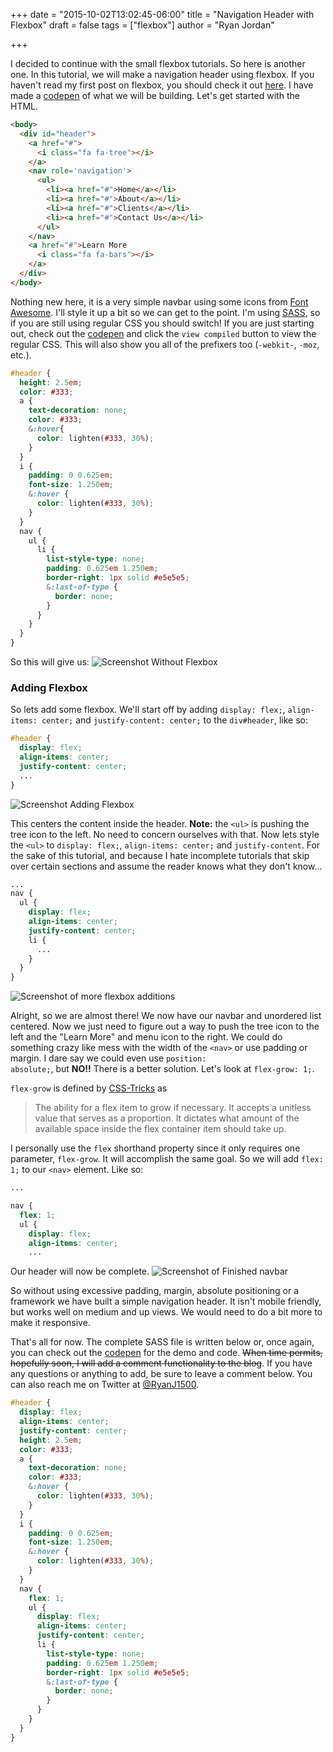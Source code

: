 +++
date = "2015-10-02T13:02:45-06:00"
title = "Navigation Header with Flexbox"
draft = false
tags = ["flexbox"]
author = "Ryan Jordan"

+++

I decided to continue with the small flexbox tutorials. So here is another one. In this tutorial, we will make a navigation header using flexbox. If you haven't read my first post on flexbox, you should check it out [here](http://mycodingblog.com/discovering-flexbox/). I have made a [codepen](http://codepen.io/krjordan/pen/PPppOd/) of what we will be building. Let's get started with the HTML.

<!--more-->

```html
<body>
  <div id="header">
    <a href="#">
      <i class="fa fa-tree"></i>
    </a>
    <nav role='navigation'>
      <ul>
        <li><a href="#">Home</a></li>
        <li><a href="#">About</a></li>
        <li><a href="#">Clients</a></li>
        <li><a href="#">Contact Us</a></li>
      </ul>
    </nav>
    <a href="#">Learn More
      <i class="fa fa-bars"></i>
    </a>
  </div>
</body>
```

Nothing new here, it is a very simple navbar using some icons from [Font Awesome](https://fortawesome.github.io/Font-Awesome/get-started/). I'll style it up a bit so we can get to the point. I'm using [SASS](http://sass-lang.com/), so if you are still using regular CSS you should switch! If you are just starting out, check out the [codepen](http://codepen.io/krjordan/pen/PPppOd/) and click the <code class="language-none">view compiled</code> button to view the regular CSS. This will also show you all of the prefixers too (<code class="language-css">-webkit-</code>, <code class="language-css">-moz</code>, etc.).

```css
#header {
  height: 2.5em;
  color: #333;
  a {
    text-decoration: none;
    color: #333;
    &:hover{
      color: lighten(#333, 30%);
    }
  }
  i {
    padding: 0 0.625em;
    font-size: 1.250em;
    &:hover {
      color: lighten(#333, 30%);
    }
  }
  nav {
    ul {
      li {
        list-style-type: none;
        padding: 0.625em 1.250em;
        border-right: 1px solid #e5e5e5;
        &:last-of-type {
          border: none;
        }
      }
    }
  }
}
```
So this will give us:
![Screenshot Without Flexbox](/img/Flexbox_Navigation_Snippet-4.png)

### Adding Flexbox

So lets add some flexbox. We'll start off by adding <code class="language-css">display: flex;</code>, <code class="language-css">align-items: center;</code> and <code class="language-css">justify-content: center;</code> to the <code class="language-css">div#header</code>, like so:

```css
#header {
  display: flex;
  align-items: center;
  justify-content: center;
  ...
}
```
![Screenshot Adding Flexbox](/img/Flexbox_Navigation_Snippet-1.png)

This centers the content inside the header. **Note:** the <code class="language-html">\<ul\></code> is pushing the tree icon to the left. No need to concern ourselves with that. Now lets style the <code class="language-html">\<ul\></code> to <code class="language-css">display: flex;</code>, <code class="language-css">align-items: center;</code> and <code class="language-css">justify-content</code>. For the sake of this tutorial, and because I hate incomplete tutorials that skip over certain sections and assume the reader knows what they don't know...

```css
...
nav {
  ul {
    display: flex;
    align-items: center;
    justify-content: center;
    li {
      ...
    }
  }
}
```
![Screenshot of more flexbox additions](/img/Flexbox_Navigation_Snippet-2.png)

Alright, so we are almost there! We now have our navbar and unordered list centered. Now we just need to figure out a way to push the tree icon to the left and the "Learn More" and menu icon to the right. We could do something crazy like mess with the width of the <code class="language-html">\<nav\></code> or use padding or margin. I dare say we could even use <code class="language-css">position: absolute;</code>, but **NO!!** There is a better solution. Let's look at <code class="language-css">flex-grow: 1;</code>.

<code class="language-css">flex-grow</code> is defined by [CSS-Tricks](https://css-tricks.com/snippets/css/a-guide-to-flexbox/) as

>The ability for a flex item to grow if necessary. It accepts a unitless value that serves as a proportion. It dictates what amount of the available space inside the flex container item should take up.

I personally use the <code class="language-css">flex</code> shorthand property since it only requires one parameter, <code class="language-css">flex-grow</code>. It will accomplish the same goal. So we will add <code class="language-css">flex: 1;</code> to our <code class="language-html">\<nav\></code> element. Like so:

```css
...

nav {
  flex: 1;
  ul {
    display: flex;
    align-items: center;
    ...
```

Our header will now be complete.
![Screenshot of Finished navbar](/img/Flexbox_Navigation_Snippet-5.png)

So without using excessive padding, margin, absolute positioning or a framework we have built a simple navigation header. It isn't mobile friendly, but works well on medium and up views. We would need to do a bit more to make it responsive.

That's all for now. The complete SASS file is written below or, once again, you can check out the [codepen](http://codepen.io/krjordan/pen/PPppOd) for the demo and code. ~~When time permits, hopefully soon, I will add a comment functionality to the blog~~. If you have any questions or anything to add, be sure to leave a comment below. You can also reach me on Twitter at [@RyanJ1500](https://twitter.com/RyanJ1500).

```css
#header {
  display: flex;
  align-items: center;
  justify-content: center;
  height: 2.5em;
  color: #333;
  a {
    text-decoration: none;
    color: #333;
    &:hover {
      color: lighten(#333, 30%);
    }
  }
  i {
    padding: 0 0.625em;
    font-size: 1.250em;
    &:hover {
      color: lighten(#333, 30%);
    }
  }
  nav {
    flex: 1;
    ul {
      display: flex;
      align-items: center;
      justify-content: center;
      li {
        list-style-type: none;
        padding: 0.625em 1.250em;
        border-right: 1px solid #e5e5e5;
        &:last-of-type {
          border: none;
        }
      }
    }
  }
}
```